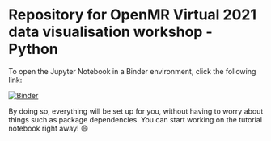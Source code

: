 # Repository for OpenMR Virtual 2021 data visualisation workshop - Python

To open the Jupyter Notebook in a Binder environment, click the following link:

[![Binder](https://mybinder.org/badge_logo.svg)](https://mybinder.org/v2/gh/OpenMRBenelux/openmr2021-dataviz-workshop-python/HEAD?filepath=.%2Fpython_viz_tutorial.ipynb)

By doing so, everything will be set up for you, without having to worry about
things such as package dependencies. You can start working on the tutorial
notebook right away! :smile:
